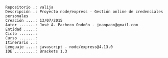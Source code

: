 	Repositorio .: valija
	Descripción .: Proyecto node/express - Gestión online de credenciales personales
	Creación ....: 13/07/2015
	Autor .......: José A. Pacheco Ondoño - joanpaon@gmail.com 
	Entidad .....: 
	Ciclo .......: 
	Curso .......: 
	Itinerario ..: 
	Lenguaje ....: javascript - node/express@4.13.0
	IDE .........: Brackets 1.3
